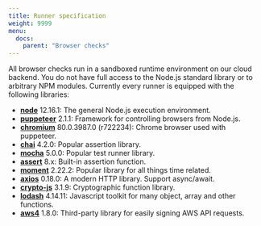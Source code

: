 ```yaml
---
title: Runner specification
weight: 9999
menu:
  docs:
    parent: "Browser checks"
---
```


All browser checks run in a sandboxed runtime environment on our cloud backend. You do not have full access to the Node.js
standard library or to arbitrary NPM modules. Currently every runner is equipped with the following libraries:

- **[node](https://nodejs.org/en/blog/release/v12.16.1/)** 12.16.1: The general Node.js execution environment.
- **[puppeteer](https://github.com/GoogleChrome/puppeteer)** 2.1.1: Framework for controlling browsers from Node.js.
- **[chromium](https://github.com/chromium/chromium/releases/tag/80.0.3987.0)** 80.0.3987.0 (r722234): Chrome browser used with puppeteer.
- **[chai](https://www.chaijs.com/)** 4.2.0: Popular assertion library.
- **[mocha](https://mochajs.org/)** 5.0.0: Popular test runner library.
- **[assert](https://nodejs.org/docs/latest-v8.x/api/assert.html)** 8.x: Built-in assertion function.
- **[moment](https://momentjs.com)** 2.22.2: Popular library for all things time related.
- **[axios](https://github.com/axios/axios)**  0.18.0: A modern HTTP library. Support async/await.
- **[crypto-js](https://github.com/brix/crypto-js)** 3.1.9: Cryptographic function library.
- **[lodash](https://lodash.com)** 4.14.11: Javascript toolkit for many object, array and other functions.
- **[aws4](https://github.com/mhart/aws4)** 1.8.0: Third-party library for easily signing AWS API requests.

